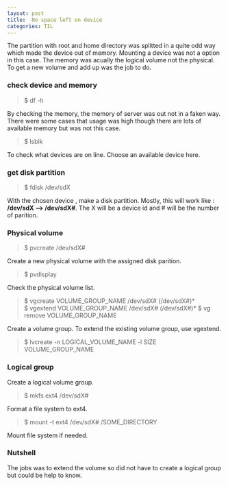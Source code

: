 ```yaml
---
layout: post
title:  No space left on device
categories: TIL
---
```


The partition with root and home directory was splitted in a quite odd way which made the device out of memory.  Mounting a device was not a option in this case. The memory was acually the logical volume not the physical. To get a new volume and add up was the job to do.

### check device and memory

> $ df -h

By checking the memory, the memory of server was out not in a faken way. There were some cases that usage was high though there are lots of available memory but was not this case.

> $ lsblk  

To check what devices are on line. Choose an available device  here.

### get disk partition

> $ fdisk /dev/sdX

With the  chosen device , make a disk partition. Mostly, this will work like : **/dev/sdX --> /dev/sdX#**. The X will be a device id and # will be the number of parition.

###  Physical volume
> $ pvcreate /dev/sdX#

Create a new physical volume with the assigned disk parition.

> $ pvdisplay

Check the physical volume list.

> $ vgcreate VOLUME_GROUP_NAME /dev/sdX# (/dev/sdX#)*  
> $ vgextend VOLUME_GROUP_NAME /dev/sdX# (/dev/sdX#)*
> $ vg remove VOLUME_GROUP_NAME

Create a volume group. To extend the existing volume group, use vgextend.

> $ lvcreate -n LOGICAL_VOLUME_NAME -l SIZE VOLUME_GROUP_NAME

### Logical group

Create a logical volume group.

> $ mkfs.ext4 /dev/sdX#

Format a file system to ext4.

> $ mount -t ext4 /dev/sdX# /SOME_DIRECTORY

Mount file system if needed.

### Nutshell
The jobs was to extend the volume so did not have to create a logical group but could be help to know.
